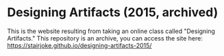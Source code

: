 # Designing Artifacts (2015, archived)
This is the website resulting from taking an online class called "Designing Artifacts." This repository is an archive, you can access the site here: https://stairjoke.github.io/designing-artifacts-2015/